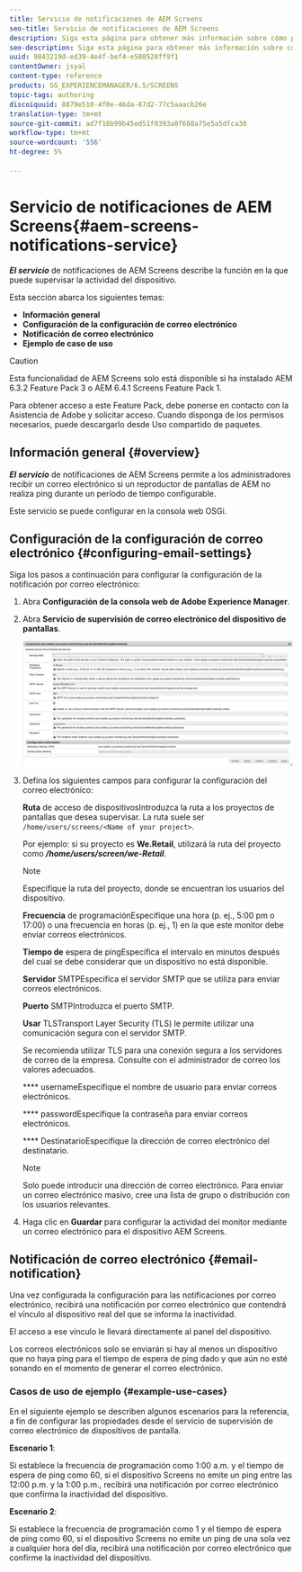 ```yaml
---
title: Servicio de notificaciones de AEM Screens
seo-title: Servicio de notificaciones de AEM Screens
description: Siga esta página para obtener más información sobre cómo puede supervisar la actividad del dispositivo.
seo-description: Siga esta página para obtener más información sobre cómo puede supervisar la actividad del dispositivo.
uuid: 9843219d-ed39-4e4f-bef4-e500528ff9f1
contentOwner: jsyal
content-type: reference
products: SG_EXPERIENCEMANAGER/6.5/SCREENS
topic-tags: authoring
discoiquuid: 8879e510-4f0e-46da-87d2-77c5aaacb26e
translation-type: tm+mt
source-git-commit: ad7f18b99b45ed51f0393a0f608a75e5a5dfca30
workflow-type: tm+mt
source-wordcount: '556'
ht-degree: 5%

---
```



# Servicio de notificaciones de AEM Screens{#aem-screens-notifications-service}

<!--removed from metadata: admitteddomains: @adobe.com;@caesars.com-->

***El servicio*** de notificaciones de AEM Screens describe la función en la que puede supervisar la actividad del dispositivo.

Esta sección abarca los siguientes temas:

* **Información general**
* **Configuración de la configuración de correo electrónico**
* **Notificación de correo electrónico**
* **Ejemplo de caso de uso**

>[!CAUTION]
>
>Esta funcionalidad de AEM Screens solo está disponible si ha instalado AEM 6.3.2 Feature Pack 3 o AEM 6.4.1 Screens Feature Pack 1.
>
>Para obtener acceso a este Feature Pack, debe ponerse en contacto con la Asistencia de Adobe y solicitar acceso. Cuando disponga de los permisos necesarios, puede descargarlo desde Uso compartido de paquetes.

## Información general {#overview}

***El servicio*** de notificaciones de AEM Screens permite a los administradores recibir un correo electrónico si un reproductor de pantallas de AEM no realiza ping durante un período de tiempo configurable.

Este servicio se puede configurar en la consola web OSGi.

## Configuración de la configuración de correo electrónico {#configuring-email-settings}

Siga los pasos a continuación para configurar la configuración de la notificación por correo electrónico:

1. Abra **Configuración de la consola web de Adobe Experience Manager**.
1. Abra **Servicio de supervisión de correo electrónico del dispositivo de pantallas**.

   ![screen_shot_2018-04-26at44602pm](assets/screen_shot_2018-04-26at44602pm.png)

1. Defina los siguientes campos para configurar la configuración del correo electrónico:

   **Ruta** de acceso de dispositivosIntroduzca la ruta a los proyectos de pantallas que desea supervisar. La ruta suele ser `/home/users/screens/<Name of your project>`.

   Por ejemplo: si su proyecto es **We.Retail**, utilizará la ruta del proyecto como ***/home/users/screen/we-Retail***.

   >[!NOTE]
   >
   >Especifique la ruta del proyecto, donde se encuentran los usuarios del dispositivo.

   **Frecuencia** de programaciónEspecifique una hora (p. ej., 5:00 pm o 17:00) o una frecuencia en horas (p. ej., 1) en la que este monitor debe enviar correos electrónicos.

   **Tiempo de** espera de pingEspecifica el intervalo en minutos después del cual se debe considerar que un dispositivo no está disponible.

   **Servidor** SMTPEspecifica el servidor SMTP que se utiliza para enviar correos electrónicos.

   **Puerto** SMTPIntroduzca el puerto SMTP.

   **Usar** TLSTransport Layer Security (TLS) le permite utilizar una comunicación segura con el servidor SMTP.

   Se recomienda utilizar TLS para una conexión segura a los servidores de correo de la empresa. Consulte con el administrador de correo los valores adecuados.

   **** usernameEspecifique el nombre de usuario para enviar correos electrónicos.

   **** passwordEspecifique la contraseña para enviar correos electrónicos.

   **** DestinatarioEspecifique la dirección de correo electrónico del destinatario.

   >[!NOTE]
   >
   >Solo puede introducir una dirección de correo electrónico. Para enviar un correo electrónico masivo, cree una lista de grupo o distribución con los usuarios relevantes.

1. Haga clic en **Guardar** para configurar la actividad del monitor mediante un correo electrónico para el dispositivo AEM Screens.

## Notificación de correo electrónico {#email-notification}

Una vez configurada la configuración para las notificaciones por correo electrónico, recibirá una notificación por correo electrónico que contendrá el vínculo al dispositivo real del que se informa la inactividad.

El acceso a ese vínculo le llevará directamente al panel del dispositivo.

Los correos electrónicos solo se enviarán si hay al menos un dispositivo que no haya ping para el tiempo de espera de ping dado y que aún no esté sonando en el momento de generar el correo electrónico.

### Casos de uso de ejemplo {#example-use-cases}

En el siguiente ejemplo se describen algunos escenarios para la referencia, a fin de configurar las propiedades desde el servicio de supervisión de correo electrónico de dispositivos de pantalla.

**Escenario 1**:

Si establece la frecuencia de programación como 1:00 a.m. y el tiempo de espera de ping como 60, si el dispositivo Screens no emite un ping entre las 12:00 p.m. y la 1:00 p.m., recibirá una notificación por correo electrónico que confirma la inactividad del dispositivo.

**Escenario 2**:

Si establece la frecuencia de programación como 1 y el tiempo de espera de ping como 60, si el dispositivo Screens no emite un ping de una sola vez a cualquier hora del día, recibirá una notificación por correo electrónico que confirme la inactividad del dispositivo.
